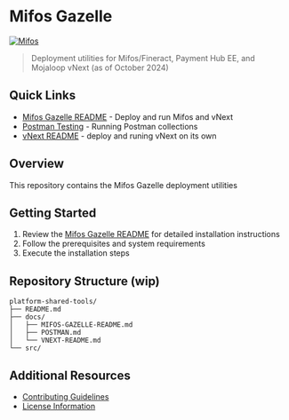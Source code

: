 # Mifos Gazelle 
[![Mifos](https://img.shields.io/badge/Mifos-Gazelle-blue)](https://github.com/openMF/mifos-gazelle)
> Deployment utilities for Mifos/Fineract, Payment Hub EE, and Mojaloop vNext (as of October 2024)

## Quick Links
- [Mifos Gazelle README](docs/MIFOS-GAZELLE-README.md) - Deploy and run Mifos and vNext 
- [Postman Testing](docs/POSTMAN.md) - Running Postman collections 
- [vNext README](docs/VNEXT-README.md) - deploy and runing vNext on its own



## Overview
This repository contains the Mifos Gazelle deployment utilities

## Getting Started
1. Review the [Mifos Gazelle README](docs/MIFOS-GAZELLE-README.md) for detailed installation instructions
2. Follow the prerequisites and system requirements
3. Execute the installation steps

## Repository Structure  (wip) 
```
platform-shared-tools/
├── README.md
├── docs/
│   ├── MIFOS-GAZELLE-README.md
│   ├── POSTMAN.md 
│   └── VNEXT-README.md
└── src/

```

## Additional Resources
- [Contributing Guidelines](CONTRIBUTING.md)
- [License Information](LICENSE.md)


